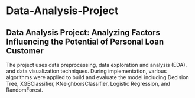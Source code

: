 # Data-Analysis-Project
## Data Analysis Project: Analyzing Factors Influencing the Potential of Personal Loan Customer
The project uses data preprocessing, data exploration and analysis (EDA), and data visualization techniques. During implementation, various algorithms were applied to build and evaluate the model including Decision Tree, XGBClassifier, KNeighborsClassifier, Logistic Regression, and RandomForest.
